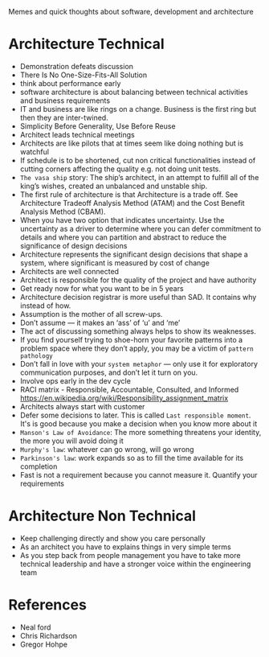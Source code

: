 Memes and quick thoughts about software, development and architecture


# Architecture Technical
- Demonstration defeats discussion
- There Is No One-Size-Fits-All Solution
- think about performance early
- software architecture is about balancing between technical activities and business requirements 
- IT and business are like rings on a change. Business is the first ring but then they are inter-twined.
- Simplicity Before Generality, Use Before Reuse
- Architect leads technical meetings
- Architects are like pilots that at times seem like doing nothing but is watchful
- If schedule is to be shortened, cut non critical functionalities instead of cutting corners affecting the quality e.g. not doing unit tests.
- `The vasa ship` story: The ship’s architect, in an attempt to fulfill all of the king’s wishes, created an unbalanced and unstable ship. 
- The first rule of architecture is that Architecture is a trade off. See Architecture Tradeoff Analysis Method (ATAM) and the Cost Benefit Analysis Method (CBAM).
- When you have two option that indicates uncertainty. Use the uncertainty as a driver to determine where you can defer commitment to details and where you can partition and abstract to reduce the significance of design decisions
- Architecture represents the significant design decisions that shape a system, where significant is measured by cost of change
- Architects are well connected
- Architect is responsible for the quality of the project and have authority 
- Get ready now for what you want to be in 5 years
- Architecture decision registrar is more useful than SAD. It contains why instead of how.
- Assumption is the mother of all screw-ups. 
- Don’t assume — it makes an ‘ass’ of ‘u’ and ‘me’
- The act of discussing something always helps to show its weaknesses.
- If you find yourself trying to shoe-horn your favorite patterns into a problem space where they don’t apply, you may be a victim of `pattern pathology`
- Don’t fall in love with your `system metaphor` — only use it for exploratory communication purposes, and don’t let it turn on you.
- Involve ops early in the dev cycle
- RACI matrix - Responsible, Accountable, Consulted, and Informed https://en.wikipedia.org/wiki/Responsibility_assignment_matrix
- Architects always start with customer
- Defer some decisions to later. This is called `Last responsible moment`. It's is good because you make a decision when you know more about it
- `Manson's Law of Avoidance`: The more something threatens your identity, the more you will avoid doing it
- `Murphy's law`: whatever can go wrong, will go wrong
- `Parkinson's law`: work expands so as to fill the time available for its completion
- Fast is not a requirement because you cannot measure it. Quantify your requirements 

# Architecture Non Technical
- Keep challenging directly and show you care personally
- As an architect you have to explains things in very simple terms
- As you step back from people management you have to take more technical leadership and have a stronger voice within the engineering team



# References
- Neal ford
- Chris Richardson
- Gregor Hohpe
